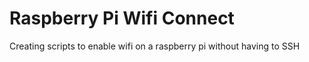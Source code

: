Raspberry Pi Wifi Connect
=========================

Creating scripts to enable wifi on a raspberry pi without having to SSH

